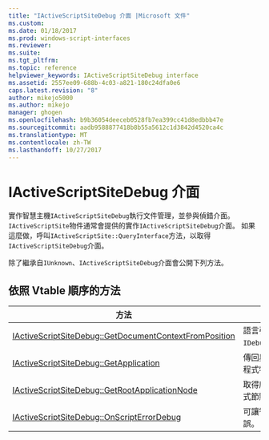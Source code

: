 ```yaml
---
title: "IActiveScriptSiteDebug 介面 |Microsoft 文件"
ms.custom: 
ms.date: 01/18/2017
ms.prod: windows-script-interfaces
ms.reviewer: 
ms.suite: 
ms.tgt_pltfrm: 
ms.topic: reference
helpviewer_keywords: IActiveScriptSiteDebug interface
ms.assetid: 2557ee09-688b-4c03-a821-180c24dfa0e6
caps.latest.revision: "8"
author: mikejo5000
ms.author: mikejo
manager: ghogen
ms.openlocfilehash: b9b36054deeceb0528fb7ea399cc41d8edbbb47e
ms.sourcegitcommit: aadb9588877418b8b55a5612c1d3842d4520ca4c
ms.translationtype: MT
ms.contentlocale: zh-TW
ms.lasthandoff: 10/27/2017
---
```

# <a name="iactivescriptsitedebug-interface"></a>IActiveScriptSiteDebug 介面
實作智慧主機`IActiveScriptSiteDebug`執行文件管理，並參與偵錯介面。 `IActiveScriptSite`物件通常會提供的實作`IActiveScriptSiteDebug`介面。 如果這麼做，呼叫`IActiveScriptSite::QueryInterface`方法，以取得`IActiveScriptSiteDebug`介面。  
  
 除了繼承自`IUnknown`、`IActiveScriptSiteDebug`介面會公開下列方法。  
  
## <a name="methods-in-vtable-order"></a>依照 Vtable 順序的方法  
  
|方法|說明|  
|------------|-----------------|  
|[IActiveScriptSiteDebug::GetDocumentContextFromPosition](../../winscript/reference/iactivescriptsitedebug-getdocumentcontextfromposition.md)|語言引擎用於委派`IDebugCodeContext::GetSourceContext`。|  
|[IActiveScriptSiteDebug::GetApplication](../../winscript/reference/iactivescriptsitedebug-getapplication.md)|傳回與此指令碼的站台相關聯的偵錯應用程式物件。|  
|[IActiveScriptSiteDebug::GetRootApplicationNode](../../winscript/reference/iactivescriptsitedebug-getrootapplicationnode.md)|取得應該在哪種指令碼加入文件的應用程式節點。|  
|[IActiveScriptSiteDebug::OnScriptErrorDebug](../../winscript/reference/iactivescriptsitedebug-onscripterrordebug.md)|可讓智慧主機來判斷如何處理執行階段錯誤。|